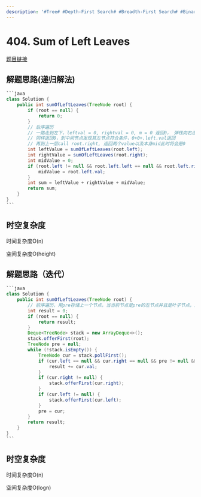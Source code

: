 ```yaml
---
description: '#Tree# #Depth-First Search# #Breadth-First Search# #Binary Tree#'
---
```


# 404. Sum of Left Leaves

[题目链接](https://leetcode.com/problems/sum-of-left-leaves/description/)

## 解题思路(递归解法)

````java
```java
class Solution {
    public int sumOfLeftLeaves(TreeNode root) {
        if (root == null) {
            return 0;
        }
        // 后序遍历
        // 一路走到左下，leftval = 0, rightval = 0, m = 0 返回0， 弹栈向右走，
        // 同样返回0，到中间节点发现其左节点符合条件，0+0+.left.val返回
        // 再到上一层call root.right, 返回两个value以及本身mid此时将会是0
        int leftValue = sumOfLeftLeaves(root.left);
        int rightValue = sumOfLeftLeaves(root.right);
        int midValue = 0;
        if (root.left != null && root.left.left == null && root.left.right == null) {
            midValue = root.left.val;
        }
        int sum = leftValue + rightValue + midValue;
        return sum;
    }
}
```
````

## 时空复杂度

时间复杂度O(n)

空间复杂度O(height)

## 解题思路（迭代）

````java
```java
class Solution {
    public int sumOfLeftLeaves(TreeNode root) {
        // 前序遍历，用pre存储上一个节点，当当前节点是pre的左节点并且是叶子节点，添加到结果
        int result = 0;
        if (root == null) {
            return result;
        }
        Deque<TreeNode> stack = new ArrayDeque<>();
        stack.offerFirst(root);
        TreeNode pre = null;
        while (!stack.isEmpty()) {
            TreeNode cur = stack.pollFirst();
            if (cur.left == null && cur.right == null && pre != null && pre.left == cur) {
                result += cur.val;
            }
            if (cur.right != null) {
                stack.offerFirst(cur.right);
            }
            if (cur.left != null) {
                stack.offerFirst(cur.left);
            }
            pre = cur;
        }
        return result;
    }
}
```
````

## 时空复杂度

时间复杂度O(n)

空间复杂度O(logn)
